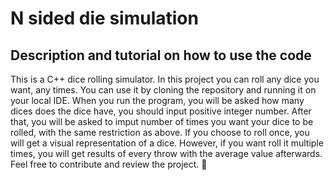 # N sided die simulation

## Description and tutorial on how to use the code
This is a C++ dice rolling simulator. 
In this project you can roll any dice you want, any times.
You can use it by cloning the repository and running it on your local IDE.
When you run the program, you will be asked how many dices does the dice have, you should input positive integer number.
After that, you will be asked to imput number of times you want your dice to be rolled, with the same restriction as above.
If you choose to roll once, you will get a visual representation of a dice. 
However, if you want roll it multiple times, you will get results of every throw with the average value afterwards. 
Feel free to contribute and review the project. 🎲
